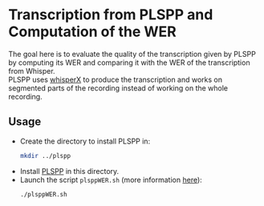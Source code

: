 # Transcription from PLSPP and Computation of the WER

The goal here is to evaluate the quality of the transcription given by PLSPP by computing its WER and comparing it with the WER of the transcription from Whisper.   
PLSPP uses [whisperX](https://github.com/m-bain/whisperX) to produce the transcription and works on segmented parts of the recording instead of working on the whole recording.

## Usage

* Create the directory to install PLSPP in:
    ```bash
    mkdir ../plspp
    ```
* Install [PLSPP](https://gricad-gitlab.univ-grenoble-alpes.fr/lidilem/plspp) in this directory.
* Launch the script `plsppWER.sh` (more information [here](../Scripts/README.md#plsppWER)):
    ```bash
    ./plsppWER.sh
    ```


